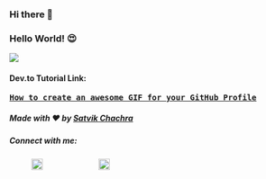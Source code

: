 ### Hi there 👋

<!--
**alexander-newman-braze34shag/alexander-newman-braze34shag** is a ✨ _special_ ✨ repository because its `README.md` (this file) appears on your GitHub profile.

Here are some ideas to get you started:

- 🔭 I’m currently working on ...
- 🌱 I’m currently learning ...
- 👯 I’m looking to collaborate on ...
- 🤔 I’m looking for help with ...
- 💬 Ask me about ...
- 📫 How to reach me: ...
- 😄 Pronouns: ...
- ⚡ Fun fact: ...
-->

### Hello World! 😍

<img src = "https://media.giphy.com/media/mCb6M76Nr88mNf4Iih/giphy.gif">

#### Dev.to Tutorial Link:
<pre><b><a href="https://dev.to/satvikchachra/how-to-add-an-awesome-readme-to-your-github-profile-361n">How to create an awesome GIF for your GitHub Profile</a></b></pre>

##### Made with ❤️ by [Satvik Chachra](https://github.com/satvikchachra)

##### Connect with me: 

&nbsp;&nbsp;&nbsp; &nbsp;&nbsp;&nbsp;&nbsp;&nbsp;
<a href="https://twitter.com/satvik_codes"><img src="https://img.icons8.com/android/24/000000/twitter.png" height="20px" width="20px"/></a>
&nbsp;&nbsp;&nbsp; &nbsp;&nbsp;&nbsp; &nbsp;&nbsp;&nbsp; &nbsp;&nbsp;&nbsp; &nbsp;&nbsp;&nbsp; &nbsp;&nbsp;&nbsp;
<a href="https://www.linkedin.com/in/satvikchachra/"><img src="https://img.icons8.com/android/24/000000/linkedin.png" height="20px" width="20px"/></a>
